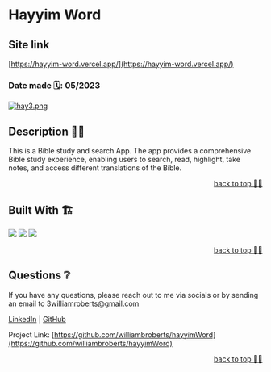 <a name="readme-top"></a>

# Hayyim Word

## Site link 
  [https://hayyim-word.vercel.app/](https://hayyim-word.vercel.app/)

 ### Date made 🗓: 05/2023
 
 [![hay3.png](https://i.postimg.cc/Nf17bsk2/hay3.png)](https://postimg.cc/HVkykCKT)
 
  ## Description 👨‍💻
<!--   This is a Bible study and search App. It is a full stack site that offers note taking and highlight functions for users and allows for searching for keywords and phrases. It uses 2 APIs and offers different bible translations. It is fully responsive, with variable text sizes and color themes available.  -->
 This is a Bible study and search App. The app provides a comprehensive Bible study experience, enabling users to search, read, highlight, take notes, and access different translations of the Bible. 
   <p align="right"><a href="#readme-top">back to top ☝🏼</a></p>
<!-- Built with -->

## Built With 🏗️

  <p align='left'>
 <img src="https://img.shields.io/badge/Next-black?style=for-the-badge&logo=next.js&logoColor=white" />
    <img src="https://img.shields.io/badge/Firebase-039BE5?style=for-the-badge&logo=Firebase&logoColor=white" />
   <img src="https://img.shields.io/badge/react-%2320232a.svg?style=for-the-badge&logo=react&logoColor=%2361DAFB" />
  </p>
  <p align="right"><a href="#readme-top">back to top ☝🏼</a></p>
<!-- QUESTIONS -->
  
## Questions ❔

If you have any questions, please reach out to me via socials or by sending an email to <a href="mailto:3williamroberts@gmail.com">3williamroberts@gmail.com</a>

<a href="https://www.linkedin.com/in/williambroberts/" target="_blank">LinkedIn</a> | <a href="https://github.com/williambroberts" target="_blank">GitHub</a>

Project Link: [https://github.com/williambroberts/hayyimWord](https://github.com/williambroberts/hayyimWord)

  <p align="right"><a href="#readme-top">back to top ☝🏼</a></p>
